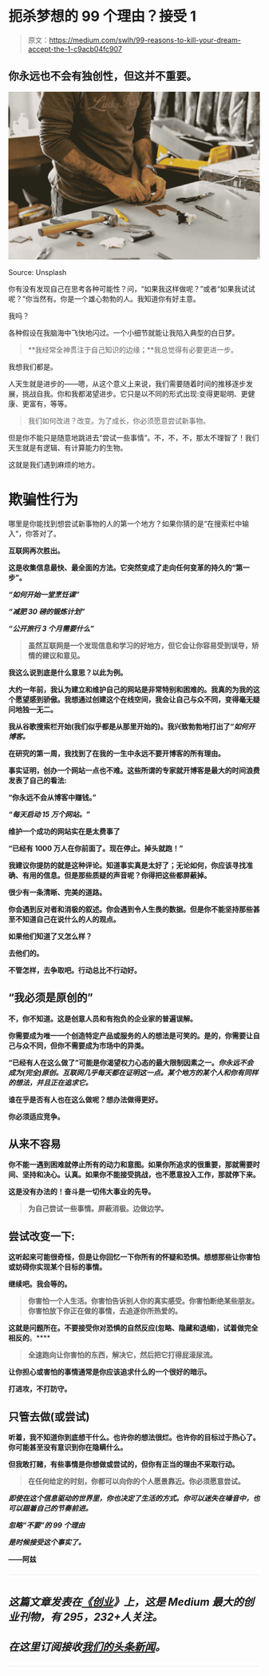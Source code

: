 # 扼杀梦想的 99 个理由？接受 1

> 原文：<https://medium.com/swlh/99-reasons-to-kill-your-dream-accept-the-1-c9acb04fc907>

## 你永远也不会有独创性，但这并不重要。

![](img/b992faad879b81ab25c04de3be4cd8a6.png)

Source: Unsplash

你有没有发现自己在思考各种可能性？问，“如果我这样做呢？”或者“如果我试试呢？”你当然有。你是一个雄心勃勃的人。我知道你有好主意。

我吗？

各种假设在我脑海中飞快地闪过。一个小细节就能让我陷入典型的白日梦。

> **我经常全神贯注于自己知识的边缘；**我总觉得有必要更进一步。

我想我们都是。

人天生就是进步的——嗯，从这个意义上来说，我们需要随着时间的推移逐步发展，挑战自我。你和我都渴望进步。它只是以不同的形式出现:变得更聪明、更健康、更富有，等等。

> 我们如何改进？改变。为了成长，你必须愿意尝试新事物。

但是你不能只是随意地跳进去“尝试一些事情”。不，不，不，那太不理智了！我们天生就是有逻辑、有计算能力的生物。

这就是我们遇到麻烦的地方。

# 欺骗性行为

哪里是你能找到想尝试新事物的人的第一个地方？如果你猜的是“在搜索栏中输入”，你答对了。

**互联网**[](http://azappknow.com/a-question/)****再次胜出。****

**这是收集信息最快、最全面的方法。它突然变成了走向任何变革的持久的“第一步”。**

***“如何开始一堂烹饪课”***

***“减肥 30 磅的锻炼计划”***

***“公开旅行 3 个月需要什么”***

> **虽然互联网是一个发现信息和学习的好地方，但它会让你容易受到误导，矫情的建议和意见。**

**我这么说到底是什么意思？以此为例。**

**大约一年前，我认为建立和维护自己的网站是非常特别和困难的。我真的为我的这个愿望感到骄傲。我想通过创建这个在线空间，我会让自己与众不同，变得毫无疑问地独一无二。**

**我从谷歌搜索栏开始(我们似乎都是从那里开始的)。我兴致勃勃地打出了“*如何开博客。***

**在研究的第一周，我找到了在我的一生中永远不要开博客的所有理由。**

**事实证明，创办一个网站一点也不难。这些所谓的专家就开博客是最大的时间浪费发表了自己的看法:**

**“你永远不会从博客中赚钱。”**

***“每天启动 15 万个网站。”***

**维护一个成功的网站实在是太费事了**

**“已经有 1000 万人在你前面了。现在停止。掉头就跑！”**

**我建议你提防的就是这种评论。知道事实真是太好了；无论如何，你应该寻找准确、有用的信息。但是那些质疑的声音呢？你得把这些都屏蔽掉。**

**很少有一条清晰、完美的道路。**

**你会遇到反对者和消极的叙述。你会遇到令人生畏的数据。但是你不能坚持那些甚至不知道自己在说什么的人的观点。**

**如果他们知道了又怎么样？**

**去他们的。**

**不管怎样，去争取吧。行动总比不行动好。**

## **“我必须是原创的”**

**不，你不知道。这是创意人员和有抱负的企业家的普遍误解。**

**你需要成为唯一一个创造特定产品或服务的人的想法是可笑的。是的，你需要让自己与众不同，但你不需要成为市场中的异类。**

**“已经有人在这么做了”可能是你渴望权力心态的最大限制因素之一。**你永远不会成为*(完全)*原创。互联网几乎每天都在证明这一点。某个地方的某个人和你有同样的想法，并且正在追求它。****

**谁在乎是否有人也在这么做呢？想办法做得更好。**

**你必须适应竞争。**

## **从来不容易**

**你不能一遇到困难就停止所有的动力和意图。如果你所追求的很重要，那就需要时间、坚持和决心。认真。如果你不能接受挑战，也不愿意投入工作，那就停下来。**

**这是没有办法的！奋斗是一切伟大事业的先导。**

> **为自己尝试一些事情。屏蔽消极。边做边学。**

## **尝试改变一下:**

**这听起来可能很奇怪，但是让你回忆一下你所有的怀疑和恐惧。想想那些让你害怕或妨碍你实现某个目标的事情。**

**继续吧。我会等的。**

> **你害怕一个人生活。你害怕告诉别人你的真实感受。你害怕断绝某些朋友。你害怕放下你正在做的事情，去追逐你所热爱的。**

**这就是问题所在。不要接受你对恐惧的自然反应(忽略、隐藏和退缩)，试着做完全相反的**。****

> **全速跑向让你害怕的东西，解决它，然后把它打得屁滚尿流。**

**让你担心或害怕的事情通常是你应该追求什么的一个很好的暗示。**

**打进攻，不打防守。**

## **只管去做(或尝试)**

**听着，我不知道你到底想干什么。也许你的想法很烂。也许你的目标过于热心了。你可能甚至没有意识到你在隐瞒什么。**

**但我敢打赌，有些事情是你想做或尝试的，但你有正当的理由不采取行动。**

> **在任何给定的时刻，你都可以向你的个人愿景靠近。你必须愿意尝试。**

***即使在这个信息驱动的世界里，你也决定了生活的方式。你可以迷失在噪音中，也可以跟着自己的节奏前进。***

***忽略“不要”的 99 个理由***

***是时候接受这个事实了。***

******——阿兹******

***![](img/731acf26f5d44fdc58d99a6388fe935d.png)***

## ***这篇文章发表在[《创业](https://medium.com/swlh)》上，这是 Medium 最大的创业刊物，有 295，232+人关注。***

## ***在这里订阅接收[我们的头条新闻](http://growthsupply.com/the-startup-newsletter/)。***

***![](img/731acf26f5d44fdc58d99a6388fe935d.png)***
